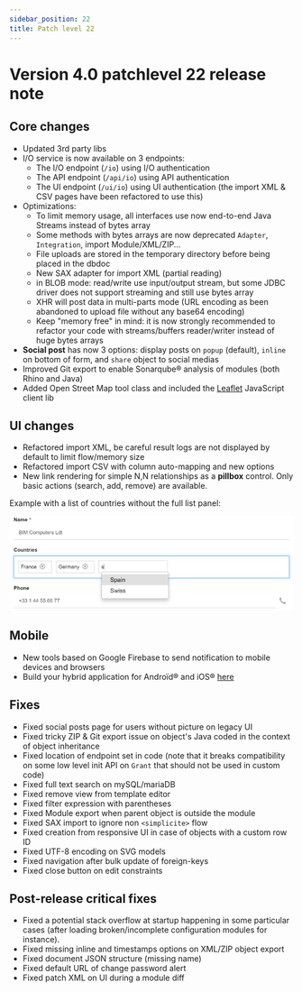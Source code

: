 ```yaml
---
sidebar_position: 22
title: Patch level 22
---
```


Version 4.0 patchlevel 22 release note
======================================

Core changes
------------

- Updated 3rd party libs
- I/O service is now available on 3 endpoints:
	- The I/O endpoint (`/io`) using I/O authentication
	- The API endpoint (`/api/io`) using API authentication
	- The UI endpoint (`/ui/io`) using UI authentication (the import XML & CSV pages have been refactored to use this)
- Optimizations:
	- To limit memory usage, all interfaces use now end-to-end Java Streams instead of bytes array
	- Some methods with bytes arrays are now deprecated `Adapter`, `Integration`, import Module/XML/ZIP...
	- File uploads are stored in the temporary directory before being placed in the dbdoc
	- New SAX adapter for import XML (partial reading)
	- in BLOB mode: read/write use input/output stream, but some JDBC driver does not support streaming and still use bytes array
	- XHR will post data in multi-parts mode (URL encoding as been abandoned to upload file without any base64 encoding)
	- Keep "memory free" in mind: it is now strongly recommended to refactor your code with streams/buffers reader/writer instead of huge bytes arrays
- **Social post** has now 3 options: display posts on `popup` (default), `inline` on bottom of form, and `share` object to social medias
- Improved Git export to enable Sonarqube&reg; analysis of modules (both Rhino and Java)
- Added Open Street Map tool class and included the [Leaflet](https://leafletjs.com) JavaScript client lib

UI changes
----------

- Refactored import XML, be careful result logs are not displayed by default to limit flow/memory size
- Refactored import CSV with column auto-mapping and new options
- New link rendering for simple N,N relationships as a **pillbox** control. Only basic actions (search, add, remove) are available. 

Example with a list of countries without the full list panel:

![](img/releasenote-patchlevel-22/pillboxNN.png)

Mobile
------

- New tools based on Google Firebase to send notification to mobile devices and browsers
- Build your hybrid application for Androïd&reg; and iOS&reg; [here](/lesson/docs/misc/cordova)

Fixes
-----

- Fixed social posts page for users without picture on legacy UI
- Fixed tricky ZIP & Git export issue on object's Java coded in the context of object inheritance
- Fixed location of endpoint set in code (note that it breaks compatibility on some low level init API on `Grant` that should not be used in custom code)
- Fixed full text search on mySQL/mariaDB
- Fixed remove view from template editor
- Fixed filter expression with parentheses
- Fixed Module export when parent object is outside the module
- Fixed SAX import to ignore non `<simplicite>` flow
- Fixed creation from responsive UI in case of objects with a custom row ID
- Fixed UTF-8 encoding on SVG models
- Fixed navigation after bulk update of foreign-keys
- Fixed close button on edit constraints

Post-release critical fixes
---------------------------

- Fixed a potential stack overflow at startup happening in some particular cases (after loading broken/incomplete configuration modules for instance).
- Fixed missing inline and timestamps options on XML/ZIP object export
- Fixed document JSON structure (missing name)
- Fixed default URL of change password alert
- Fixed patch XML on UI during a module diff
